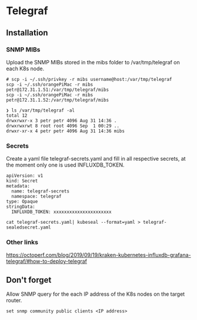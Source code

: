 # Telegraf

## Installation

### SNMP MIBs

Upload the SNMP MIBs stored in the mibs folder to /var/tmp/telegraf on each K8s node.

```
# scp -i ~/.ssh/privkey -r mibs username@host:/var/tmp/telegraf
scp -i ~/.ssh/orangePiMac -r mibs petr@172.31.1.51:/var/tmp/telegraf/mibs
scp -i ~/.ssh/orangePiMac -r mibs petr@172.31.1.52:/var/tmp/telegraf/mibs
```

```
❯ ls /var/tmp/telegraf -al
total 12
drwxrwxr-x 3 petr petr 4096 Aug 31 14:36 .
drwxrwxrwt 8 root root 4096 Sep  1 00:29 ..
drwxr-xr-x 4 petr petr 4096 Aug 31 14:36 mibs
```

### Secrets

Create a yaml file telegraf-secrets.yaml and fill in all respective secrets, at the moment only one is used INFLUXDB_TOKEN.

```
apiVersion: v1
kind: Secret
metadata:
  name: telegraf-secrets
  namespace: telegraf
type: Opaque
stringData:
  INFLUXDB_TOKEN: xxxxxxxxxxxxxxxxxxxxxx

```

```
cat telegraf-secrets.yaml| kubeseal --format=yaml > telegraf-sealedsecret.yaml
```

### Other links

https://octoperf.com/blog/2019/09/19/kraken-kubernetes-influxdb-grafana-telegraf/#how-to-deploy-telegraf


## Don't forget

Allow SNMP query for the each IP address of the K8s nodes on the target router.

```
set snmp community public clients <IP address>
```